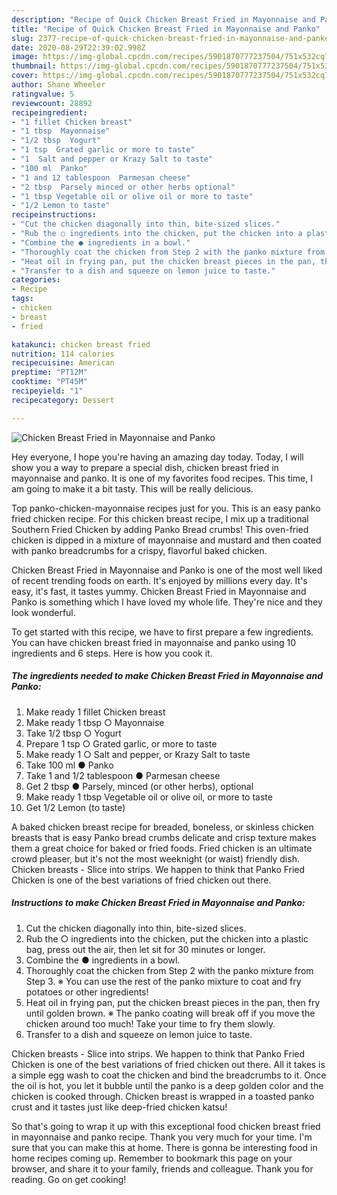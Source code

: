 ```yaml
---
description: "Recipe of Quick Chicken Breast Fried in Mayonnaise and Panko"
title: "Recipe of Quick Chicken Breast Fried in Mayonnaise and Panko"
slug: 2377-recipe-of-quick-chicken-breast-fried-in-mayonnaise-and-panko
date: 2020-08-29T22:39:02.998Z
image: https://img-global.cpcdn.com/recipes/5901870777237504/751x532cq70/chicken-breast-fried-in-mayonnaise-and-panko-recipe-main-photo.jpg
thumbnail: https://img-global.cpcdn.com/recipes/5901870777237504/751x532cq70/chicken-breast-fried-in-mayonnaise-and-panko-recipe-main-photo.jpg
cover: https://img-global.cpcdn.com/recipes/5901870777237504/751x532cq70/chicken-breast-fried-in-mayonnaise-and-panko-recipe-main-photo.jpg
author: Shane Wheeler
ratingvalue: 5
reviewcount: 28892
recipeingredient:
- "1 fillet Chicken breast"
- "1 tbsp  Mayonnaise"
- "1/2 tbsp  Yogurt"
- "1 tsp  Grated garlic or more to taste"
- "1  Salt and pepper or Krazy Salt to taste"
- "100 ml  Panko"
- "1 and 12 tablespoon  Parmesan cheese"
- "2 tbsp  Parsely minced or other herbs optional"
- "1 tbsp Vegetable oil or olive oil or more to taste"
- "1/2 Lemon to taste"
recipeinstructions:
- "Cut the chicken diagonally into thin, bite-sized slices."
- "Rub the ○ ingredients into the chicken, put the chicken into a plastic bag, press out the air, then let sit for 30 minutes or longer."
- "Combine the ● ingredients in a bowl."
- "Thoroughly coat the chicken from Step 2 with the panko mixture from Step 3. ※ You can use the rest of the panko mixture to coat and fry potatoes or other ingredients!"
- "Heat oil in frying pan, put the chicken breast pieces in the pan, then fry until golden brown. ※ The panko coating will break off if you move the chicken around too much! Take your time to fry them slowly."
- "Transfer to a dish and squeeze on lemon juice to taste."
categories:
- Recipe
tags:
- chicken
- breast
- fried

katakunci: chicken breast fried 
nutrition: 114 calories
recipecuisine: American
preptime: "PT12M"
cooktime: "PT45M"
recipeyield: "1"
recipecategory: Dessert

---
```



![Chicken Breast Fried in Mayonnaise and Panko](https://img-global.cpcdn.com/recipes/5901870777237504/751x532cq70/chicken-breast-fried-in-mayonnaise-and-panko-recipe-main-photo.jpg)

Hey everyone, I hope you're having an amazing day today. Today, I will show you a way to prepare a special dish, chicken breast fried in mayonnaise and panko. It is one of my favorites food recipes. This time, I am going to make it a bit tasty. This will be really delicious.

Top panko-chicken-mayonnaise recipes just for you. This is an easy panko fried chicken recipe. For this chicken breast recipe, I mix up a traditional Southern Fried Chicken by adding Panko Bread crumbs! This oven-fried chicken is dipped in a mixture of mayonnaise and mustard and then coated with panko breadcrumbs for a crispy, flavorful baked chicken.

Chicken Breast Fried in Mayonnaise and Panko is one of the most well liked of recent trending foods on earth. It's enjoyed by millions every day. It's easy, it's fast, it tastes yummy. Chicken Breast Fried in Mayonnaise and Panko is something which I have loved my whole life. They're nice and they look wonderful.


To get started with this recipe, we have to first prepare a few ingredients. You can have chicken breast fried in mayonnaise and panko using 10 ingredients and 6 steps. Here is how you cook it.

<!--inarticleads1-->

##### The ingredients needed to make Chicken Breast Fried in Mayonnaise and Panko:

1. Make ready 1 fillet Chicken breast
1. Make ready 1 tbsp ○ Mayonnaise
1. Take 1/2 tbsp ○ Yogurt
1. Prepare 1 tsp ○ Grated garlic, or more to taste
1. Make ready 1 ○ Salt and pepper, or Krazy Salt to taste
1. Take 100 ml ● Panko
1. Take 1 and 1/2 tablespoon ● Parmesan cheese
1. Get 2 tbsp ● Parsely, minced (or other herbs), optional
1. Make ready 1 tbsp Vegetable oil or olive oil, or more to taste
1. Get 1/2 Lemon (to taste)


A baked chicken breast recipe for breaded, boneless, or skinless chicken breasts that is easy Panko bread crumbs delicate and crisp texture makes them a great choice for baked or fried foods. Fried chicken is an ultimate crowd pleaser, but it&#39;s not the most weeknight (or waist) friendly dish. Chicken breasts - Slice into strips. We happen to think that Panko Fried Chicken is one of the best variations of fried chicken out there. 

<!--inarticleads2-->

##### Instructions to make Chicken Breast Fried in Mayonnaise and Panko:

1. Cut the chicken diagonally into thin, bite-sized slices.
1. Rub the ○ ingredients into the chicken, put the chicken into a plastic bag, press out the air, then let sit for 30 minutes or longer.
1. Combine the ● ingredients in a bowl.
1. Thoroughly coat the chicken from Step 2 with the panko mixture from Step 3. ※ You can use the rest of the panko mixture to coat and fry potatoes or other ingredients!
1. Heat oil in frying pan, put the chicken breast pieces in the pan, then fry until golden brown. ※ The panko coating will break off if you move the chicken around too much! Take your time to fry them slowly.
1. Transfer to a dish and squeeze on lemon juice to taste.


Chicken breasts - Slice into strips. We happen to think that Panko Fried Chicken is one of the best variations of fried chicken out there. All it takes is a simple egg wash to coat the chicken and bind the breadcrumbs to it. Once the oil is hot, you let it bubble until the panko is a deep golden color and the chicken is cooked through. Chicken breast is wrapped in a toasted panko crust and it tastes just like deep-fried chicken katsu! 

So that's going to wrap it up with this exceptional food chicken breast fried in mayonnaise and panko recipe. Thank you very much for your time. I'm sure that you can make this at home. There is gonna be interesting food in home recipes coming up. Remember to bookmark this page on your browser, and share it to your family, friends and colleague. Thank you for reading. Go on get cooking!
